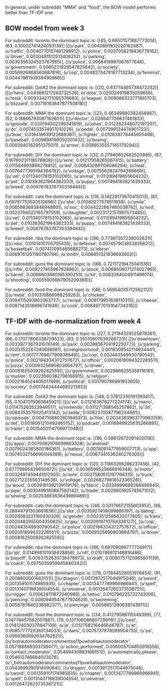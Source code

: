 In general, under subreddit "MMA" and "food", the BOW model performs better than TF-IDF one.


## BOW model from week 3


For subreddit:  toronto
the dominant topic is:  [(45, 0.66501571887773014), (63, 0.10002741424093139)] [[(u'park', 0.0040891902020162487), (u'traffic', 0.0040770157481298912), (u'police', 0.0037058219436778162), (u'driver', 0.0030481512513406252), (u'parking', 0.0030356324523767965)], [(u'police', 0.0068419997067677646), (u'government', 0.0065221929547825642), (u'society', 0.0056926868560687816), (u'cop', 0.0048273478167713234), (u'feminist', 0.0044798150939490966)]]


For subreddit:  DotA2
the dominant topic is:  [(20, 0.63774465738472252)] [[(u'hero', 0.043691217263732526), (u'dota', 0.020024919835059656), (u'tesla', 0.0093342711085376683), (u'league', 0.009086323771881703), (u'blizzard', 0.0071616384787750818)]]


For subreddit:  MMA
the dominant topic is:  [(23, 0.46349880382456987), (52, 0.18866793087162601)] [[(u'doctor', 0.026647726837461833), (u'episode', 0.020194502296341819), (u'jones', 0.012262346072197207), (u'dc', 0.0074533574917010226), (u'pedal', 0.007099124474901723)], [(u'bow', 0.016416639122689387), (u'fighter', 0.010639778445655498), (u'baseball', 0.009898198050201432), (u'boxing', 0.0093940162951375011), (u'arrow', 0.0089535557145179294)]]


For subreddit:  DIY
the dominant topic is:  [(32, 0.27940652682520895), (87, 0.16760231118078808)] [[(u'wire', 0.01217958265067415), (u'battery', 0.011564993894278812), (u'led', 0.008432881106086294), (u'heat', 0.0076477395194394782), (u'voltage', 0.0075562824794389869)], [(u'vet', 0.011340178153102065), (u'animal', 0.011289419855604232), (u'pet', 0.010393621964382333), (u'puppy', 0.007494183821439333), (u'breed', 0.0067678376735339444)]]


For subreddit:  cats
the dominant topic is:  [(16, 0.14229173670415013), (87, 0.69797753503510696)] [[(u'she', 0.01083277578511658), (u'smile', 0.0065983683848948801), (u'ooc', 0.0044222867460038742), (u'nod', 0.0023794022165797559), (u'daughter', 0.0023172157967573485)], [(u'vet', 0.011340178153102065), (u'animal', 0.011289419855604232), (u'pet', 0.010393621964382333), (u'puppy', 0.007494183821439333), (u'breed', 0.0067678376735339444)]]


For subreddit:  nba
the dominant topic is:  [(96, 0.77367357238002621)] [[(u'nba', 0.0101410705705435), (u'defense', 0.0074579038538356212), (u'basketball', 0.007417095465688273), (u'lebron', 0.0069761251190760794), (u'smith', 0.006851321838693602)]]


For subreddit:  guns
the dominant topic is:  [(66, 0.72117219475041516)] [[(u'rifle', 0.008227455967828862), (u'stock', 0.0068506071274027965), (u'barrel', 0.0066803680165390253), (u'kit', 0.0063384004911466174), (u'shooting', 0.0055905667905209368)]]


For subreddit:  food
the dominant topic is:  [(46, 0.56954035712562112)] [[(u'meat', 0.010310866988259263), (u'chicken', 0.0094115293863363727), (u'recipe', 0.009179951638110315), (u'cheese', 0.0087143518896741646), (u'cook', 0.0084977015164734316)]]

## TF-IDF with de-normalization from week 4


For subreddit:  toronto
the dominant topic is:  [(27, 0.21194329525878361), (66, 0.17077806338729523), (93, 0.35510807639266723)] [[(u'downtown', 0.0033977367931076149), (u'park', 0.0028856704192250773), (u'parking', 0.0020352267240698581), (u'neighborhood', 0.0018309542114634441), (u'rent', 0.0017776967790838849)], [(u'cop', 0.002443549930790542), (u'police', 0.002184334372757672), (u'officer', 0.0020618094322285511), (u'pizza', 0.0009325690803664797), (u'driver', 0.0008162500926282559)], [(u'government', 0.0029866255358116161), (u'muslim', 0.0023560382798166915), (u'religion', 0.0022164524405017898), (u'political', 0.001790786991903605), (u'society', 0.0017443444469221361)]]

For subreddit:  DotA2
the dominant topic is:  [(48, 0.37812330191393417), (55, 0.1047015060845921)] [[(u'wii', 0.012163676277224174), (u'mario', 0.011475263523949517), (u'nintendo', 0.011271398545257862), (u'3d', 0.0084353579325413142), (u'zelda', 0.0082370087796234861)], [(u'episode', 0.0047108802801945973), (u'film', 0.0034383963770983159), (u'det', 0.0018061210492465152), (u'podcast', 0.0016949925635266895), (u'trailer', 0.0015450114706977048)]]

For subreddit:  MMA
the dominant topic is:  [(96, 0.58612672091402018)] [[(u'apps', 0.0079382976699663328), (u'android', 0.0079024365800186361), (u'battery', 0.0078091477959007713), (u'app', 0.0074032756690044369), (u'nexus', 0.0067341536240276305)]]

For subreddit:  DIY
the dominant topic is:  [(20, 0.11863266286237456), (42, 0.67779895429650872)] [[(u'kit', 0.0036599525666916348), (u'motor', 0.0032697459441012305), (u'wire', 0.0027580615197766315), (u'truck', 0.002712235563149536), (u'voltage', 0.0026827981852336528)], [(u'wood', 0.0039161392139119176), (u'fabric', 0.0034999889268498945), (u'pipe', 0.0030499180887562142), (u'blade', 0.0029601605745671012), (u'sewing', 0.0025386363643989489)]]

For subreddit:  cats
the dominant topic is:  [(46, 0.50176672155603952), (66, 0.28844791303661838)] [[(u'sex', 0.0035927408099886197), (u'dating', 0.0024583221160430326), (u'gender', 0.0023512585632077805), (u'trans', 0.0023482955004350825), (u'gay', 0.0020919710764336127)], [(u'cop', 0.002443549930790542), (u'police', 0.002184334372757672), (u'officer', 0.0020618094322285511), (u'pizza', 0.0009325690803664797), (u'driver', 0.0008162500926282559)]]

For subreddit:  nba
the dominant topic is:  [(86, 0.68706086777724917)] [[(u'qb', 0.014998101939428856), (u'nfl', 0.010746612148916486), (u'playoff', 0.0093752630736476973), (u'draft', 0.0080757125965801139), (u'coach', 0.0075035959845840342)]]

For subreddit:  guns
the dominant topic is:  [(78, 0.11844528051976454), (91, 0.2008800001663151)] [[(u'dragon', 0.0013972517044975046), (u'sword', 0.001359101174985935), (u'chapter', 0.0013477789966966941), (u'spell', 0.0013140718839004554), (u'universe', 0.0012647262373538721)], [(u'nigger', 0.010824111872040989), (u'tattoo', 0.010796225732743006), (u'piercing', 0.0080949547877924629), (u'swimming', 0.0058787640236982377), (u'piercings', 0.0058651390638743911)]]

For subreddit:  food
the dominant topic is:  [(34, 0.41279586115549399), (77, 0.14778457562057887), (78, 0.12710608680729976)] [[(u'cest', 0.014124030370947139), (u'je', 0.012758216446646787), (u'et', 0.0085777723363134033), (u'dans', 0.0075737878289904755), (u'pa', 0.0069360692634762621)], [(u'botrautomoderatorcommentsq11puwhatisautomoderator', 0.057188888303758477), (u'action_performed', 0.056005704850916556), (u'contact_moderator', 0.054694308831681512), (u'automatically_please', 0.054612746684023078), (u'i_botrautomoderatorcommentsq11puwhatisautomoderator', 0.054389929091409064)], [(u'dragon', 0.0013972517044975046), (u'sword', 0.001359101174985935), (u'chapter', 0.0013477789966966941), (u'spell', 0.0013140718839004554), (u'universe', 0.0012647262373538721)]]